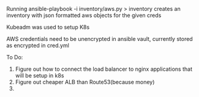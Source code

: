 Running ansible-playbook -i inventory/aws.py > inventory creates an inventory with json formatted aws objects for the given creds
  
Kubeadm was used to setup K8s

AWS credentials need to be unencrypted in ansible vault, currently stored as encrypted in cred.yml

To Do: 
1. Figure out how to connect the load balancer to nginx applications that will be setup in k8s
2. Figure out cheaper ALB than Route53(because money)
3. 

  
